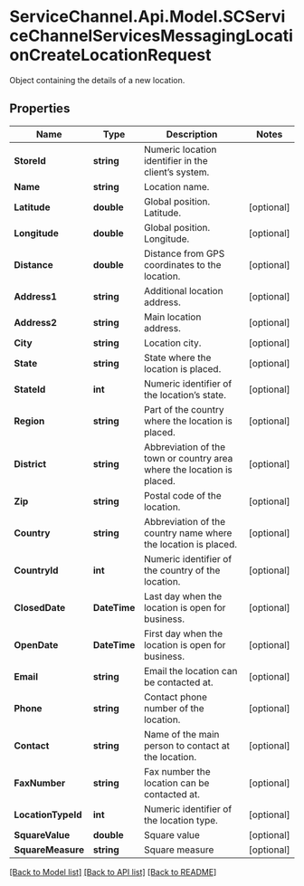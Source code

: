 # ServiceChannel.Api.Model.SCServiceChannelServicesMessagingLocationCreateLocationRequest
Object containing the details of a new location.

## Properties

Name | Type | Description | Notes
------------ | ------------- | ------------- | -------------
**StoreId** | **string** | Numeric location identifier in the client’s system. | 
**Name** | **string** | Location name. | 
**Latitude** | **double** | Global position. Latitude. | [optional] 
**Longitude** | **double** | Global position. Longitude. | [optional] 
**Distance** | **double** | Distance from GPS coordinates to the location. | [optional] 
**Address1** | **string** | Additional location address. | [optional] 
**Address2** | **string** | Main location address. | [optional] 
**City** | **string** | Location city. | [optional] 
**State** | **string** | State where the location is placed. | [optional] 
**StateId** | **int** | Numeric identifier of the location’s state. | [optional] 
**Region** | **string** | Part of the country where the location is placed. | [optional] 
**District** | **string** | Abbreviation of the town or country area where the location is placed. | [optional] 
**Zip** | **string** | Postal code of the location. | [optional] 
**Country** | **string** | Abbreviation of the country name where the location is placed. | [optional] 
**CountryId** | **int** | Numeric identifier of the country of the location. | [optional] 
**ClosedDate** | **DateTime** | Last day when the location is open for business. | [optional] 
**OpenDate** | **DateTime** | First day when the location is open for business. | [optional] 
**Email** | **string** | Email the location can be contacted at. | [optional] 
**Phone** | **string** | Contact phone number of the location. | [optional] 
**Contact** | **string** | Name of the main person to contact at the location. | [optional] 
**FaxNumber** | **string** | Fax number the location can be contacted at. | [optional] 
**LocationTypeId** | **int** | Numeric identifier of the location type. | [optional] 
**SquareValue** | **double** | Square value | [optional] 
**SquareMeasure** | **string** | Square measure | [optional] 

[[Back to Model list]](../README.md#documentation-for-models) [[Back to API list]](../README.md#documentation-for-api-endpoints) [[Back to README]](../README.md)

